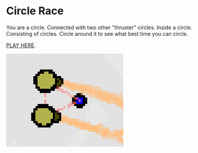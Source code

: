 # Circle Race

You are a circle. Connected with two other "thruster" circles. Inside a circle. Consisting of circles. Circle around it to see what best time you can circle.

[PLAY HERE](https://kuviman.itch.io/circle-race).

![screenshot](screen.png)
